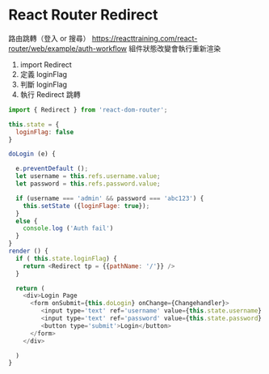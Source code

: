 # React Router Redirect

路由跳轉（登入 or 搜尋）
<https://reacttraining.com/react-router/web/example/auth-workflow>
組件狀態改變會執行重新渲染

1. import Redirect
2. 定義 loginFlag
3. 判斷 loginFlag
4. 執行 Redirect 跳轉

```js
import { Redirect } from 'react-dom-router';

this.state = {
  loginFlag: false
}

doLogin (e) {

  e.preventDefault ();
  let username = this.refs.username.value;
  let password = this.refs.password.value;

  if (username === 'admin' && password === 'abc123') {
    this.setState ({loginFlage: true});
  }
  else {
    console.log ('Auth fail')
  }
}
render () {
  if ( this.state.loginFlag) {
    return <Redirect tp = {{pathName: '/'}} />
  }

  return (
    <div>Login Page
      <form onSubmit={this.doLogin} onChange={Changehandler}>
         <input type='text' ref='username' value={this.state.username} />
         <input type='text' ref='password' value={this.state.password} />
         <button type='submit'>Login</button>
      </form>
    </div>

  )
}


```
